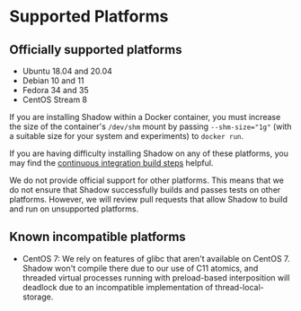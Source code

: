 # Supported Platforms

## Officially supported platforms

  + Ubuntu 18.04 and 20.04
  + Debian 10 and 11
  + Fedora 34 and 35
  + CentOS Stream 8

If you are installing Shadow within a Docker container, you must increase the
size of the container's `/dev/shm` mount by passing `--shm-size="1g"` (with a
suitable size for your system and experiments) to `docker run`.

If you are having difficulty installing Shadow on any of these platforms, you
may find the [continuous integration build
steps](https://github.com/shadow/shadow/blob/main/.github/workflows/run_tests.yml)
helpful.

We do not provide official support for other platforms. This means that we do
not ensure that Shadow successfully builds and passes tests on other platforms.
However, we will review pull requests that allow Shadow to build and run on
unsupported platforms.

## Known incompatible platforms

 * CentOS 7: We rely on features of glibc that aren't available on CentOS 7. Shadow won't compile there
 due to our use of C11 atomics, and threaded virtual processes running with
 preload-based interposition will deadlock due to an incompatible implementation
 of thread-local-storage.
